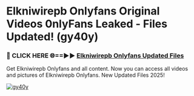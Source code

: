 # Elkniwirepb Onlyfans Original Videos 0nlyFans Leaked - Files Updated! (gy40y)

<h3>🔴 CLICK HERE 🌐==►► <a href="https://tinyurl.com/ehrbuxhb" rel="nofollow">Elkniwirepb Onlyfans Updated Files</a></h3>

Get Elkniwirepb Onlyfans and all content. Now you can access all videos and pictures of Elkniwirepb Onlyfans. New Updated Files 2025!

[![gy40y](https://i.imgur.com/lVYEuWS.gif)](https://tinyurl.com/ehrbuxhb)
